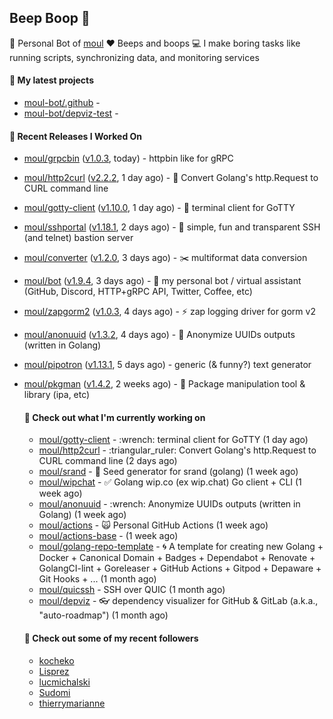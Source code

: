 ## Beep Boop 👋

:hammer: Personal Bot of [moul](https://github.com/moul)
:heart: Beeps and boops
:computer: I make boring tasks like running scripts, synchronizing data, and monitoring services





#### 🌱 My latest projects

- [moul-bot/.github](https://github.com/moul-bot/.github) - 
- [moul-bot/depviz-test](https://github.com/moul-bot/depviz-test) - 

#### 🔭 Recent Releases I Worked On
- [moul/grpcbin](https://github.com/moul/grpcbin) ([v1.0.3](https://github.com/moul/grpcbin/releases/tag/v1.0.3), today) - httpbin like for gRPC
- [moul/http2curl](https://github.com/moul/http2curl) ([v2.2.2](https://github.com/moul/http2curl/releases/tag/v2.2.2), 1 day ago) - :triangular_ruler: Convert Golang&#39;s http.Request to CURL command line
- [moul/gotty-client](https://github.com/moul/gotty-client) ([v1.10.0](https://github.com/moul/gotty-client/releases/tag/v1.10.0), 1 day ago) - :wrench: terminal client for GoTTY
- [moul/sshportal](https://github.com/moul/sshportal) ([v1.18.1](https://github.com/moul/sshportal/releases/tag/v1.18.1), 2 days ago) - :tophat: simple, fun and transparent SSH (and telnet) bastion server
- [moul/converter](https://github.com/moul/converter) ([v1.2.0](https://github.com/moul/converter/releases/tag/v1.2.0), 3 days ago) - :scissors: multiformat data conversion
- [moul/bot](https://github.com/moul/bot) ([v1.9.4](https://github.com/moul/bot/releases/tag/v1.9.4), 3 days ago) - 🤖 my personal bot / virtual assistant (GitHub, Discord, HTTP&#43;gRPC API, Twitter, Coffee, etc)
- [moul/zapgorm2](https://github.com/moul/zapgorm2) ([v1.0.3](https://github.com/moul/zapgorm2/releases/tag/v1.0.3), 4 days ago) - ⚡ zap logging driver for gorm v2
- [moul/anonuuid](https://github.com/moul/anonuuid) ([v1.3.2](https://github.com/moul/anonuuid/releases/tag/v1.3.2), 4 days ago) - :wrench: Anonymize UUIDs outputs (written in Golang)
- [moul/pipotron](https://github.com/moul/pipotron) ([v1.13.1](https://github.com/moul/pipotron/releases/tag/v1.13.1), 5 days ago) - generic (&amp; funny?) text generator
- [moul/pkgman](https://github.com/moul/pkgman) ([v1.4.2](https://github.com/moul/pkgman/releases/tag/v1.4.2), 2 weeks ago) - 📱 Package manipulation tool &amp; library (ipa, etc)


  <h4>👷 Check out what I'm currently working on</h4>
  <ul>
  
  <li><a href="https://github.com/moul/gotty-client">moul/gotty-client</a> - :wrench: terminal client for GoTTY (1 day ago)</li>
  <li><a href="https://github.com/moul/http2curl">moul/http2curl</a> - :triangular_ruler: Convert Golang&#39;s http.Request to CURL command line (2 days ago)</li>
  <li><a href="https://github.com/moul/srand">moul/srand</a> - 🌱 Seed generator for srand (golang) (1 week ago)</li>
  <li><a href="https://github.com/moul/wipchat">moul/wipchat</a> - ✅ Golang wip.co (ex wip.chat) Go client &#43; CLI (1 week ago)</li>
  <li><a href="https://github.com/moul/anonuuid">moul/anonuuid</a> - :wrench: Anonymize UUIDs outputs (written in Golang) (1 week ago)</li>
  <li><a href="https://github.com/moul/actions">moul/actions</a> - 🙀 Personal GitHub Actions (1 week ago)</li>
  <li><a href="https://github.com/moul/actions-base">moul/actions-base</a> -  (1 week ago)</li>
  <li><a href="https://github.com/moul/golang-repo-template">moul/golang-repo-template</a> - 🌀 A template for creating new Golang &#43; Docker &#43; Canonical Domain &#43; Badges &#43; Dependabot &#43; Renovate &#43; GolangCI-lint &#43; Goreleaser &#43; GitHub Actions &#43; Gitpod &#43; Depaware &#43; Git Hooks &#43; ... (1 month ago)</li>
  <li><a href="https://github.com/moul/quicssh">moul/quicssh</a> - SSH over QUIC (1 month ago)</li>
  <li><a href="https://github.com/moul/depviz">moul/depviz</a> - 👓 dependency visualizer for GitHub &amp; GitLab (a.k.a., &#34;auto-roadmap&#34;) (1 month ago)</li>
  </ul>

  <h4>👯 Check out some of my recent followers</h4>
  <ul>
  
  <li><a href="https://github.com/kocheko">kocheko</a>
  <li><a href="https://github.com/Lisprez">Lisprez</a>
  <li><a href="https://github.com/lucmichalski">lucmichalski</a>
  <li><a href="https://github.com/Sudomi">Sudomi</a>
  <li><a href="https://github.com/thierrymarianne">thierrymarianne</a>
  </ul>
